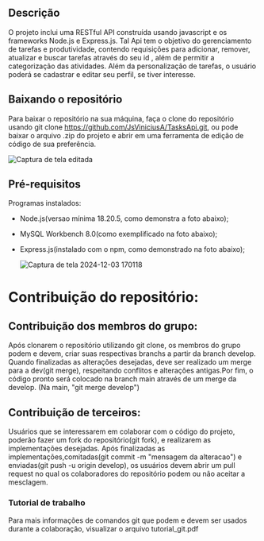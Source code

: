 ## Descrição

O projeto inclui uma RESTful API construída usando javascript e os frameworks Node.js e Express.js. Tal Api tem o objetivo do gerenciamento de tarefas e produtividade, contendo requisições para adicionar, remover, atualizar e buscar tarefas através do seu id , além de permitir a categorização das atividades. Além da personalização de tarefas, o usuário poderá se cadastrar e editar seu perfil, se tiver interesse.  

## Baixando o repositório
Para baixar o repositório na sua máquina, faça o clone do repositório usando git clone https://github.com/JsViniciusA/TasksApi.git, ou pode baixar o arquivo .zip do projeto e abrir em uma ferramenta de edição de código de sua preferência.

![Captura de tela editada](https://github.com/user-attachments/assets/6ce8bbe0-0837-420c-bbd6-4dedef71e627)


## Pré-requisitos
Programas instalados:
- Node.js(versao mínima 18.20.5, como demonstra a foto abaixo);
- MySQL Workbench 8.0(como exemplificado na foto abaixo);
- Express.js(instalado com o npm, como demonstrado na foto abaixo);

  ![Captura de tela 2024-12-03 170118](https://github.com/user-attachments/assets/4baf407a-6ebb-4bf5-b068-8b0ca4f7b623)

   

# Contribuição do repositório:

## Contribuição dos membros do grupo:
Após clonarem o repositório utilizando git clone, os membros do grupo podem e devem, criar suas respectivas branchs a partir da branch develop. Quando finalizadas as alterações desejadas, deve ser realizado um merge para a dev(git merge), respeitando conflitos e alterações antigas.Por fim, o código pronto será colocado na branch main através de um merge da develop. (Na main, "git merge develop")

## Contribuição de terceiros: 
Usuários que se interessarem em colaborar com o código do projeto, poderão fazer um fork do repositório(git fork), e realizarem as implementações desejadas. Após finalizadas as implementações,comitadas(git commit -m "mensagem da alteracao") e enviadas(git push -u origin develop), os usuários devem abrir um pull request no qual os colaboradores do repositório podem ou não aceitar a mesclagem.

### Tutorial de trabalho
Para mais informações de comandos git que podem e devem ser usados durante a colaboração, visualizar o arquivo tutorial_git.pdf
